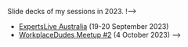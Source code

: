 Slide decks of my sessions in 2023.
!-->
* [ExpertsLive Australia](https://www.expertslive.au) (19-20 September 2023)
* [WorkplaceDudes Meetup #2](https://www.meetup.com/workplacedudes/events/293840030/) (4 October 2023)
-->
